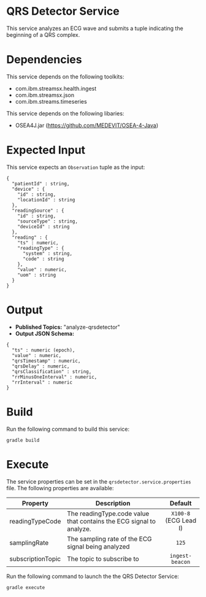 # QRS Detector Service

This service analyzes an ECG wave and submits a tuple indicating the beginning of a QRS complex. 


# Dependencies

This service depends on the following toolkits: 

  * com.ibm.streamsx.health.ingest
  * com.ibm.streamsx.json
  * com.ibm.streams.timeseries

This service depends on the following libaries:

  * OSEA4J.jar (https://github.com/MEDEVIT/OSEA-4-Java)


# Expected Input

This service expects an `Observation` tuple as the input: 

```
{
  "patientId" : string,
  "device" : {
    "id" : string,
    "locationId" : string
  },
  "readingSource" : {
    "id" : string,
    "sourceType" : string,
    "deviceId" : string
  },
  "reading" : {
    "ts" : numeric,
    "readingType" : {
      "system" : string,
      "code" : string
    },
    "value" : numeric,
    "uom" : string
  }
}
```

# Output

  * **Published Topics:** "analyze-qrsdetector"
  * **Output JSON Schema:** 

```
{
  "ts" : numeric (epoch),
  "value" : numeric,
  "qrsTimestamp" : numeric,
  "qrsDelay" : numeric, 
  "qrsClassification" : string,
  "rrMinusOneInterval" : numeric,
  "rrInterval" : numeric
}
```


# Build

Run the following command to build this service: 

`gradle build`


# Execute

The service properties can be set in the `qrsdetector.service.properties` file. The following properties are available: 

| Property | Description | Default |
| --- | --- | :---: |
| readingTypeCode | The readingType.code value that contains the ECG signal to analyze. | `X100-8` (ECG Lead I) |
| samplingRate | The sampling rate of the ECG signal being analyzed | `125` |
| subscriptionTopic | The topic to subscribe to | `ingest-beacon` |

Run the following command to launch the the QRS Detector Service:

`gradle execute`

